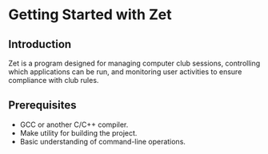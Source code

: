# Getting Started with Zet

## Introduction

Zet is a program designed for managing computer club sessions, controlling which applications can be run, and monitoring user activities to ensure compliance with club rules.

## Prerequisites

- GCC or another C/C++ compiler.
- Make utility for building the project.
- Basic understanding of command-line operations.

